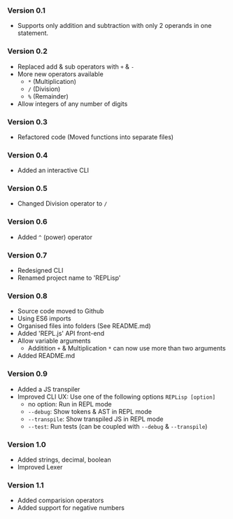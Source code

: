 ### Version 0.1

- Supports only addition and subtraction with only 2 operands in one statement.

### Version 0.2

- Replaced add & sub operators with `+` & `-`
- More new operators available
  - `*` (Multiplication)
  - `/` (Division)
  - `%` (Remainder)
- Allow integers of any number of digits

### Version 0.3

- Refactored code (Moved functions into separate files)

### Version 0.4

- Added an interactive CLI

### Version 0.5

- Changed Division operator to `/`

### Version 0.6

- Added `^` (power) operator

### Version 0.7

- Redesigned CLI
- Renamed project name to 'REPLisp'

### Version 0.8

- Source code moved to Github
- Using ES6 imports
- Organised files into folders (See README.md)
- Added 'REPL.js' API front-end
- Allow variable arguments
  - Additition `+` & Multiplication `*` can now use more than two arguments
- Added README.md

### Version 0.9

- Added a JS transpiler
- Improved CLI UX: Use one of the following options
  `REPLisp [option]`
  - no option: Run in REPL mode
  - `--debug`: Show tokens & AST in REPL mode
  - `--transpile`: Show transpiled JS in REPL mode
  - `--test`: Run tests (can be coupled with `--debug` & `--transpile`)
  
### Version 1.0

- Added strings, decimal, boolean
- Improved Lexer

### Version 1.1

- Added comparision operators
- Added support for negative numbers